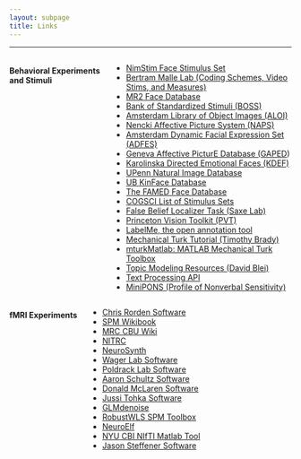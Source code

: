 ```yaml
---
layout: subpage
title: Links
---
```


---

<div class="row" data-equalizer data-equalizer-mq="medium-up">
<div class="large-7 columns" data-equalizer-watch>
<h4 id="behavioral-tasks-and-stimulus-sets">Behavioral Experiments and Stimuli</h4>
<ul>
    <li><a href="http://www.macbrain.org/resources.htm">NimStim Face Stimulus Set</a></li>
    <li><a href="http://research.clps.brown.edu/SocCogSci/">Bertram Malle Lab (Coding Schemes, Video Stims, and Measures)</a></li>
    <li><a href="http://ninastrohminger.com/the-mr2/">MR2 Face Database</a></li>
    <li><a href="https://sites.google.com/site/bosstimuli/">Bank of Standardized Stimuli (BOSS)</a></li>
    <li><a href="http://aloi.science.uva.nl/">Amsterdam Library of Object Images (ALOI)</a></li>
    <li><a href="http://naps.nencki.gov.pl/Site/Home.html">Nencki Affective Picture System (NAPS)</a></li>
    <li><a href="http://psyres.uva.nl/research/content/programme-group-social-psychology/adfes-stimulus-set/stimulusset.html">Amsterdam Dynamic Facial Expression Set (ADFES)</a></li>
    <li><a href="http://www.affective-sciences.org/researchmaterial">Geneva Affective PicturE Database (GAPED</a>)</li>
    <li><a href="http://www.emotionlab.se/resources/kdef">Karolinska Directed Emotional Faces (KDEF)</a></li>
    <li><a href="http://tofu.psych.upenn.edu/~upennidb/">UPenn Natural Image Database</a></li>
    <li><a href="http://www3.ece.neu.edu/~yunfu/research/Kinface/Kinface.htm">UB KinFace Database</a></li>
    <li><a href="http://www.chrislongmore.co.uk/famed/index.html">The FAMED Face Database</a></li>
    <li><a href="http://www.cogsci.nl/stimulus-sets">COGSCI List of Stimulus Sets</a></li>
    <li><a href="http://saxelab.mit.edu/superloc.php">False Belief Localizer Task (Saxe Lab)</a></li>
    <li><a href="http://vision.princeton.edu/code.html">Princeton Vision Toolkit (PVT)</a></li>
    <li><a href="http://labelme2.csail.mit.edu/Release3.0/index.php">LabelMe, the open annotation tool</a></li>
    <li><a href="http://timbrady.org/ttt/index.html">Mechanical Turk Tutorial (Timothy Brady)</a></li>
    <li><a href="https://github.com/adikhosla/mturkMatlab">mturkMatlab: MATLAB Mechanical Turk Toolbox</a></li>
    <li><a href="http://www.cs.princeton.edu/~blei/topicmodeling.html">Topic Modeling Resources (David Blei)</a></li>
    <li><a href="http://text-processing.com/docs/index.html">Text Processing API</a></li>
    <li><a href="http://hdl.handle.net/2047/D20194668">MiniPONS (Profile of Nonverbal Sensitivity)</a></li>
</ul>
</div>
<div class="large-5 columns" data-equalizer-watch>
<h4 id="conducting-fmri">fMRI Experiments</h4>
<ul>
    <li><a href="http://www.mccauslandcenter.sc.edu/CRNL/tools">Chris Rorden Software</a></li>
    <li><a href="http://en.wikibooks.org/wiki/SPM">SPM Wikibook</a></li>
    <li><a href="http://imaging.mrc-cbu.cam.ac.uk/imaging/CbuImaging">MRC CBU Wiki</a></li>
    <li><a href="http://www.nitrc.org/">NITRC</a></li>
    <li><a href="http://neurosynth.org/">NeuroSynth</a></li>
    <li><a href="http://wagerlab.colorado.edu/tools">Wager Lab Software</a></li>
    <li><a href="http://www.poldracklab.org/software/">Poldrack Lab Software</a></li>
    <li><a href="http://nmr.mgh.harvard.edu/harvardagingbrain/People/AaronSchultz/Aarons_Scripts.html">Aaron Schultz Software</a></li>
    <li><a href="http://www.martinos.org/~mclaren/">Donald McLaren Software</a></li>
    <li><a href="http://www.cs.tut.fi/~jupeto/software.html">Jussi Tohka Software</a></li>
    <li><a href="http://kendrickkay.net/GLMdenoise/">GLMdenoise</a></li>
    <li><a href="http://www.icn.ucl.ac.uk/motorcontrol/imaging/robustWLS.html">RobustWLS SPM Toolbox</a></li>
    <li><a href="http://neuroelf.net/">NeuroElf</a></li>
    <li><a href="http://cbi.nyu.edu/software/niftimatlab.php">NYU CBI NIfTI Matlab Tool</a></li>
    <li><a href="https://sites.google.com/site/steffener/Papers">Jason Steffener Software</a></li>
</ul>
</div>
